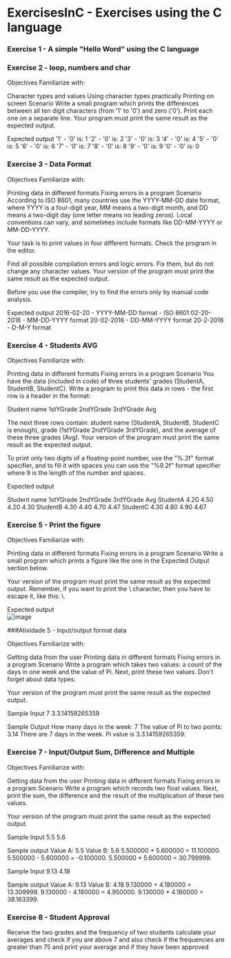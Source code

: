 # ExercisesInC - Exercises using the C language

### Exercise 1 - A simple "Hello Word" using the C language

### Exercise 2 - loop, numbers and char

Objectives
Familiarize with:

Character types and values
Using character types practically
Printing on screen
Scenario
Write a small program which prints the differences between all ten digit characters (from '1' to '0') and zero ('0'). Print each one on a separate line. Your program must print the same result as the expected output.

Expected output
'1' - '0' is: 1
'2' - '0' is: 2
'3' - '0' is: 3
'4' - '0' is: 4
'5' - '0' is: 5
'6' - '0' is: 6
'7' - '0' is: 7
'8' - '0' is: 8
'9' - '0' is: 9
'0' - '0' is: 0

### Exercise 3 - Data Format

Objectives
Familiarize with:

Printing data in different formats
Fixing errors in a program
Scenario
According to ISO 8601, many countries use the YYYY-MM-DD date format, where YYYY is a four-digit year, MM means a two-digit month, and DD means a two-digit day (one letter means no leading zeros). Local conventions can vary, and sometimes include formats like DD-MM-YYYY or MM-DD-YYYY.

Your task is to print values in four different formats. Check the program in the editor.

Find all possible compilation errors and logic errors. Fix them, but do not change any character values. Your version of the program must print the same result as the expected output.

Before you use the compiler, try to find the errors only by manual code analysis.

Expected output
2016-02-20 - YYYY-MM-DD format - ISO 8601
02-20-2016 - MM-DD-YYYY format
20-02-2016 - DD-MM-YYYY format
20-2-2016 - D-M-Y format


### Exercise 4 - Students AVG

Objectives
Familiarize with:

Printing data in different formats
Fixing errors in a program
Scenario
You have the data (included in code) of three students' grades (StudentA, StudentB, StudentC). Write a program to print this data in rows - the first row is a header in the format:

Student name  1stYGrade  2ndYGrade  3rdYGrade  Avg

The next three rows contain: student name (StudentA, StudentB, StudentC is enough), grade (1stYGrade 2ndYGrade 3rdYGrade), and the average of these three grades (Avg). Your version of the program must print the same result as the expected output.

To print only two digits of a floating-point number, use the "%.2f" format specifier, and to fill it with spaces you can use the "%9.2f" format specifier where 9 is the length of the number and spaces.

Expected output

Student name  1stYGrade  2ndYGrade  3rdYGrade  Avg
StudentA      4.20       4.50       4.20       4.30
StudentB      4.30       4.40       4.70       4.47
StudentC      4.30       4.80       4.90       4.67


### Exercise 5 - Print the figure

Objectives
Familiarize with:

Printing data in different formats
Fixing errors in a program
Scenario
Write a small program which prints a figure like the one in the Expected Output section below.

Your version of the program must print the same result as the expected output. Remember, if you want to print the \ character, then you have to escape it, like this: \\.

Expected output <br>
![image](https://user-images.githubusercontent.com/63168567/112986171-8c6b4080-9137-11eb-90b3-e892d987ff7a.png)

###Atividade 5 - Input/output format data

Objectives
Familiarize with:

Getting data from the user
Printing data in different formats
Fixing errors in a program
Scenario
Write a program which takes two values: a count of the days in one week and the value of Pi. Next, print these two values. Don't forget about data types.

Your version of the program must print the same result as the expected output.

Sample Input
7
3.3.14159265359

Sample Output
How many days in the week: 7
The value of Pi to two points: 3.14
There are 7 days in the week.
Pi value is 3.3.14159265359.

### Exercise 7 - Input/Output Sum, Difference and Multiple

Objectives
Familiarize with:

Getting data from the user
Printing data in different formats
Fixing errors in a program
Scenario
Write a program which records two float values. Next, print the sum, the difference and the result of the multiplication of these two values.

Your version of the program must print the same result as the expected output.

Sample Input
5.5
5.6

Sample output
Value A: 5.5
Value B: 5.6
5.500000 + 5.600000 = 11.100000.
5.500000 - 5.600000 = -0.100000.
5.500000 * 5.600000 = 30.799999.

Sample Input
9.13
4.18

Sample output
Value A: 9.13
Value B: 4.18
9.130000 + 4.180000 = 13.309999.
9.130000 - 4.180000 = 4.950000.
9.130000 * 4.180000 = 38.163399.

### Exercise 8 - Student Approval

Receive the two grades and the frequency of two students calculate your averages and check if you are above 7 and also check if the frequencies are greater than 75 and print your average and if they have been approved


